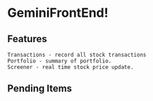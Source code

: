 # GeminiFrontEnd!

## Features

    Transactions - record all stock transactions
    Portfolio - summary of portfolio.
    Screener - real time stock price update.

## Pending Items
